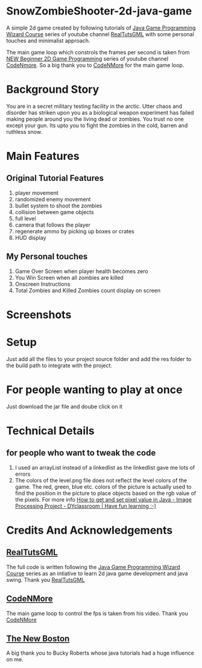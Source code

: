 # SnowZombieShooter-2d-java-game
A simple 2d game created by following tutorials of [Java Game Programming Wizard Course](https://www.youtube.com/playlist?list=PLWms45O3n--5vDnNd6aiu1CSWX3JlCU1n) series of youtube channel [ RealTutsGML](https://www.youtube.com/user/RealTutsGML/featured) with some personal touches and minimalist approach.

The main game loop which constrols the frames per second is taken from [NEW Beginner 2D Game Programming](https://www.youtube.com/playlist?list=PLah6faXAgguMnTBs3JnEJY0shAc18XYQZ) series of youtube channel [CodeNmore](https://www.youtube.com/user/CodeNMore). So a big thank you to [CodeNMore](https://www.youtube.com/user/CodeNMore) for the main game loop.


# Background Story
You are in a secret military testing facility in the arctic. Utter chaos and disorder has striken upon you as a biological weapon experiment has failed making people around you the living dead or zombies. You trust no one except your gun. Its upto you to fight the zombies in the cold, barren and ruthless snow.

# Main Features
## Original Tutorial Features
1. player movement
2. randomized enemy movement
3. bullet system to shoot the zombies
4. collision between game objects
5. full level
6. camera that follows the player
7. regenerate ammo by picking up boxes or crates
8. HUD display

## My Personal touches
1. Game Over Screen when player health becomes zero
2. You Win Screen when all zombies are killed
3. Onscreen Instructions 
4. Total Zombies and Killed Zombies count display on screen

# Screenshots

# Setup
Just add all the files to your project source folder and add the res folder to the build path to integrate with the project.

# For people wanting to play at once
Just download the jar file and doube click on it

# Technical Details
## for people who want to tweak the code
1. I used an arrayList instead of a linkedlist as the linkedlist gave me lots of errors
2. The colors of the level.png file does not reflect the level colors of the game. The red, green, blue etc. colors of the picture is actually used to find the position in the picture to place objects based on the rgb value of the pixels. For more info [How to get and set pixel value in Java - Image Processing Project - DYclassroom | Have fun learning :-)](https://www.dyclassroom.com/image-processing-project/how-to-get-and-set-pixel-value-in-java)

# Credits And Acknowledgements
## [RealTutsGML](https://www.youtube.com/user/RealTutsGML/featured)
The full code is written following the [Java Game Programming Wizard Course](https://www.youtube.com/playlist?list=PLWms45O3n--5vDnNd6aiu1CSWX3JlCU1n) series as an intiative to learn 2d java game development and java swing. Thank you [RealTutsGML](https://www.youtube.com/user/RealTutsGML/featured)
## [CodeNMore](https://www.youtube.com/channel/UCaM7SQvF5q9sz4NgL16PNRA)
The main game loop to control the fps is taken from his video. Thank you [CodeNMore](https://www.youtube.com/channel/UCaM7SQvF5q9sz4NgL16PNRA)
## [The New Boston](https://www.youtube.com/user/thenewboston)
A big thank you to Bucky Roberts whose java tutorials had a huge influence on me.
